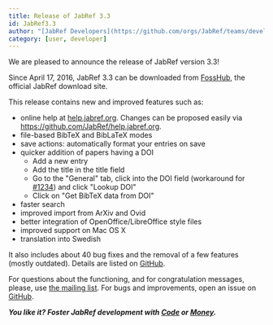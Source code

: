 ```yaml
---
title: Release of JabRef 3.3
id: JabRef3.3
author: "[JabRef Developers](https://github.com/orgs/JabRef/teams/developers)"
category: [user, developer]
---
```


We are pleased to announce the release of JabRef version 3.3!

Since April 17, 2016, JabRef 3.3 can be downloaded from [FossHub](http://www.fosshub.com/JabRef.html), the official JabRef download site.

This release contains new and improved features such as:

 * online help at [help.jabref.org](http://help.jabref.org). Changes can be proposed easily via <https://github.com/JabRef/help.jabref.org>.
 * file-based BibTeX and BibLaTeX modes 
 * save actions: automatically format your entries on save
 * quicker addition of papers having a DOI
   * Add a new entry
   * Add the title in the title field
   * Go to the "General" tab, click into the DOI field (workaround for [#1234](https://github.com/JabRef/jabref/issues/1234)) and click "Lookup DOI"
   * Click on "Get BibTeX data from DOI"
 * faster search
 * improved import from ArXiv and Ovid
 * better integration of OpenOffice/LibreOffice style files
 * improved support on Mac OS X
 * translation into Swedish

It also includes about 40 bug fixes and the removal of a few features (mostly outdated).
Details are listed on [GitHub](https://github.com/JabRef/jabref/blob/v3.3/CHANGELOG.md).

For questions about the functioning, and for congratulation messages, please, use [the mailing list](https://lists.sourceforge.net/lists/listinfo/jabref-users).
For bugs and improvements, open an issue on [GitHub](https://github.com/JabRef/jabref/issues).

_**You like it? Foster JabRef development with [Code](https://github.com/JabRef/jabref/blob/master/CONTRIBUTING.md) or [Money](https://github.com/JabRef/jabref/wiki/Donations).**_
